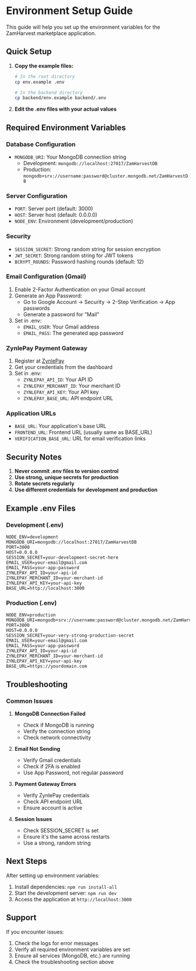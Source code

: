 # Environment Setup Guide

This guide will help you set up the environment variables for the ZamHarvest marketplace application.

## Quick Setup

1. **Copy the example files:**
   ```bash
   # In the root directory
   cp env.example .env
   
   # In the backend directory
   cp backend/env.example backend/.env
   ```

2. **Edit the .env files with your actual values**

## Required Environment Variables

### Database Configuration
- `MONGODB_URI`: Your MongoDB connection string
  - Development: `mongodb://localhost:27017/ZamHarvestDB`
  - Production: `mongodb+srv://username:password@cluster.mongodb.net/ZamHarvestDB`

### Server Configuration
- `PORT`: Server port (default: 3000)
- `HOST`: Server host (default: 0.0.0.0)
- `NODE_ENV`: Environment (development/production)

### Security
- `SESSION_SECRET`: Strong random string for session encryption
- `JWT_SECRET`: Strong random string for JWT tokens
- `BCRYPT_ROUNDS`: Password hashing rounds (default: 12)

### Email Configuration (Gmail)
1. Enable 2-Factor Authentication on your Gmail account
2. Generate an App Password:
   - Go to Google Account → Security → 2-Step Verification → App passwords
   - Generate a password for "Mail"
3. Set in .env:
   - `EMAIL_USER`: Your Gmail address
   - `EMAIL_PASS`: The generated app password

### ZynlePay Payment Gateway
1. Register at [ZynlePay](https://zynlepay.com)
2. Get your credentials from the dashboard
3. Set in .env:
   - `ZYNLEPAY_API_ID`: Your API ID
   - `ZYNLEPAY_MERCHANT_ID`: Your merchant ID
   - `ZYNLEPAY_API_KEY`: Your API key
   - `ZYNLEPAY_BASE_URL`: API endpoint URL

### Application URLs
- `BASE_URL`: Your application's base URL
- `FRONTEND_URL`: Frontend URL (usually same as BASE_URL)
- `VERIFICATION_BASE_URL`: URL for email verification links

## Security Notes

1. **Never commit .env files to version control**
2. **Use strong, unique secrets for production**
3. **Rotate secrets regularly**
4. **Use different credentials for development and production**

## Example .env Files

### Development (.env)
```env
NODE_ENV=development
MONGODB_URI=mongodb://localhost:27017/ZamHarvestDB
PORT=3000
HOST=0.0.0.0
SESSION_SECRET=your-development-secret-here
EMAIL_USER=your-email@gmail.com
EMAIL_PASS=your-app-password
ZYNLEPAY_API_ID=your-api-id
ZYNLEPAY_MERCHANT_ID=your-merchant-id
ZYNLEPAY_API_KEY=your-api-key
BASE_URL=http://localhost:3000
```

### Production (.env)
```env
NODE_ENV=production
MONGODB_URI=mongodb+srv://username:password@cluster.mongodb.net/ZamHarvestDB
PORT=3000
HOST=0.0.0.0
SESSION_SECRET=your-very-strong-production-secret
EMAIL_USER=your-email@gmail.com
EMAIL_PASS=your-app-password
ZYNLEPAY_API_ID=your-api-id
ZYNLEPAY_MERCHANT_ID=your-merchant-id
ZYNLEPAY_API_KEY=your-api-key
BASE_URL=https://yourdomain.com
```

## Troubleshooting

### Common Issues

1. **MongoDB Connection Failed**
   - Check if MongoDB is running
   - Verify the connection string
   - Check network connectivity

2. **Email Not Sending**
   - Verify Gmail credentials
   - Check if 2FA is enabled
   - Use App Password, not regular password

3. **Payment Gateway Errors**
   - Verify ZynlePay credentials
   - Check API endpoint URL
   - Ensure account is active

4. **Session Issues**
   - Check SESSION_SECRET is set
   - Ensure it's the same across restarts
   - Use a strong, random string

## Next Steps

After setting up environment variables:

1. Install dependencies: `npm run install-all`
2. Start the development server: `npm run dev`
3. Access the application at `http://localhost:3000`

## Support

If you encounter issues:
1. Check the logs for error messages
2. Verify all required environment variables are set
3. Ensure all services (MongoDB, etc.) are running
4. Check the troubleshooting section above
